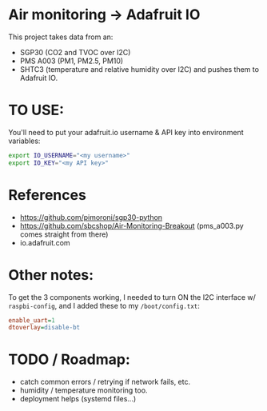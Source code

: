 # Air monitoring -> Adafruit IO

This project takes data from an:
- SGP30 (CO2 and TVOC over I2C)
- PMS A003 (PM1, PM2.5, PM10)
- SHTC3 (temperature and relative humidity over I2C)
and pushes them to Adafruit IO.

# TO USE:

You'll need to put your adafruit.io username & API key into environment variables:

```sh
export IO_USERNAME="<my username>"
export IO_KEY="<my API key>"
```

# References

- https://github.com/pimoroni/sgp30-python
- https://github.com/sbcshop/Air-Monitoring-Breakout (pms_a003.py comes straight from there)
- io.adafruit.com

# Other notes:

To get the 3 components working, I needed to turn ON the I2C interface w/ `raspbi-config`,
and I added these to my `/boot/config.txt`:

```ini
enable_uart=1
dtoverlay=disable-bt
```

# TODO / Roadmap:

- catch common errors / retrying if network fails, etc.
- humidity / temperature monitoring too.
- deployment helps (systemd files...)
